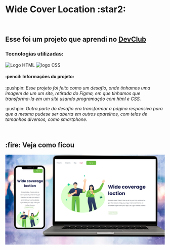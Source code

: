 <h1> Wide Cover Location :star2: </h1>
<br> 
<h2> Esse foi um projeto que aprendi no <a href="https://rodolfomori.com.br/devclub">DevClub</a> </h2>
<h3>Tecnologias utilizadas:</h3>
 <img src="https://img.shields.io/badge/HTML5-E34F26?style=for-the-badge&logo=html5&logoColor=white" alt="Logo HTML" >
 <img src="https://img.shields.io/badge/CSS3-1572B6?style=for-the-badge&logo=css3&logoColor=white" alt="logo CSS">

<h4> :pencil: Informações do projeto:</h4>
<p>
:pushpin: <i>Esse projeto foi feito como um desafio, onde tinhamos uma imagem de um um site, retirada do Figma, em que tinhamos que transforma-la em um site usando programação com html e CSS.</i>
  </p>
<p>
:pushpin: <i>Outra parte do desafio era transformar a página responsiva para que a mesma pudese ser aberta em outros aparelhos, com telas de tamanhos diversos, como smartphone.</i>
</p>
<br>
<h2> :fire: Veja como ficou</h2>
<img src="https://github.com/KelberSS/Projeto-de-Estudo-WCL/blob/master/Interface/Wide%20Cover%20Location.jpg?raw=true" alt"interface do projeto WCL">
